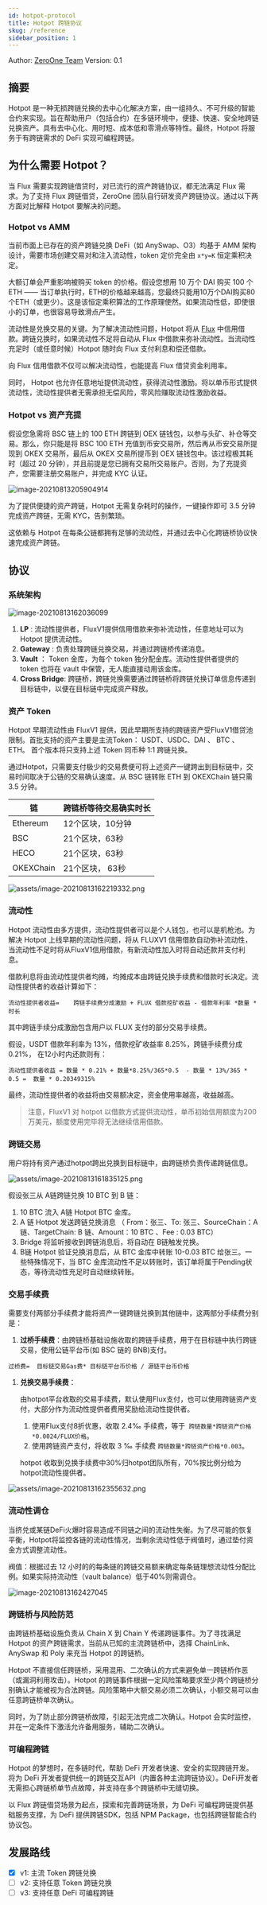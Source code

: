 ```yaml
---
id: hotpot-protocol
title: Hotpot 跨链协议
skug: /reference
sidebar_position: 1
---
```


Author: [ZeroOne Team](https://01.finance/) Version: 0.1

## 摘要

Hotpot 是一种无损跨链兑换的去中心化解决方案，由一组持久、不可升级的智能合约来实现。旨在帮助用户（包括合约）在多链环境中，便捷、快速、安全地跨链兑换资产。具有去中心化、用时短、成本低和零滑点等特性。最终，Hotpot 将服务于有跨链需求的 DeFi 实现可编程跨链。

## 为什么需要 Hotpot？

当 Flux 需要实现跨链借贷时，对已流行的资产跨链协议，都无法满足 Flux 需求。为了支持 Flux 跨链借贷，ZeroOne 团队自行研发资产跨链协议。通过以下两方面对比解释 Hotpot 要解决的问题。

### Hotpot vs AMM

当前市面上已存在的资产跨链兑换 DeFi（如 AnySwap、O3）均基于 AMM 架构设计，需要市场创建交易对和注入流动性，token 定价完全由 `x*y=K`  恒定乘积决定。

大额订单会严重影响被购买 token 的价格。假设您想用 10 万个 DAI 购买 100 个ETH —— 当订单执行时，ETH的价格越来越高，您最终只能用10万个DAI购买80个ETH（或更少）。这是该恒定乘积算法的工作原理使然。如果流动性低，即使很小的订单，也很容易导致滑点产生。

流动性是兑换交易的关键。为了解决流动性问题，Hotpot 将从 [Flux](https://flux.01.finance) 中信用借款。跨链兑换时，如果流动性不足将自动从 Flux 中借款来弥补流动性。当流动性充足时（或任意时候）Hotpot 随时向 Flux  支付利息和偿还借款。

向 Flux 信用借款不仅可以解决流动性，也能提高 Flux 借贷资金利用率。

同时， Hotpot 也允许任意地址提供流动性，获得流动性激励。将以单币形式提供流动性，流动性提供者无需承担无偿风险，零风险赚取流动性激励收益。

### Hotpot vs 资产充提

假设您急需将 BSC 链上的 100 ETH 跨链到 OEX 链钱包，以参与头矿、补仓等交易。那么，你只能是将 BSC 100 ETH 充值到币安交易所，然后再从币安交易所提现到 OKEX 交易所，最后从 OKEX 交易所提币到 OEX 链钱包中。该过程极其耗时（超过 20 分钟），并且前提是您已拥有交易所交易账户。否则，为了充提资产，您需要注册交易账户，并完成 KYC 认证。

![image-20210813205904914](assets/image-20210813205904914.png)

为了提供便捷的资产跨链，Hotpot 无需复杂耗时的操作，一键操作即可 3.5 分钟完成资产跨链，无需 KYC，告别繁琐。

这依赖与 Hotpot 在每条公链都拥有足够的流动性，并通过去中心化跨链桥协议快速完成资产跨链。

## 协议

### 系统架构

![image-20210813162036099](assets/image-20210813162036099.png)

1. **LP** : 流动性提供者，FluxV1提供信用借款来弥补流动性，任意地址可以为 Hotpot 提供流动性。
2. **Gateway** : 负责处理跨链兑换交易，并通过跨链桥传递消息。
3. **Vault** ：  Token 金库，为每个 token 独分配金库。流动性提供者提供的 token 也将在 vault 中保管，无人能直接动用该金库。
4. **Cross Bridge**: 跨链桥，跨链兑换需要通过跨链桥将跨链兑换订单信息传递到目标链中，以便在目标链中完成资产释放。



### 资产 Token

Hotpot 早期流动性由 FluxV1 提供，因此早期所支持的跨链资产受FluxV1借贷池限制。首批支持的资产主要是主流Token： USDT、USDC、DAI 、 BTC 、ETH。 首个版本将只支持上述 Token 同币种 1:1 跨链兑换。

通过Hotpot，只需要支付极少的交易费便可将上述资产一键跨出到目标链中，交易时间取决于公链的交易确认速度。从 BSC 链转账 ETH 到 OKEXChain 链只需 3.5 分钟。

| 链        | 跨链桥等待交易确实时长 |
| --------- | ---------------------- |
| Ethereum  | 12个区块，10分钟       |
| BSC       | 21个区块，63秒         |
| HECO      | 21个区块，63秒         |
| OKEXChain | 21个区块， 63秒        |

![assets/image-20210813162219332.png](assets/image-20210813162219332.png)

### 流动性

Hotpot 流动性由多方提供，流动性提供者可以是个人钱包，也可以是机枪池。为解决 Hotpot 上线早期的流动性问题，将从 FLUXV1 信用借款自动弥补流动性，当流动性不足时将从FluxV1信用借款，有新流动性加入时将自动还款并支付利息。

借款利息将由流动性提供者均摊，均摊成本由跨链兑换手续费和借款时长决定。流动性提供者的收益计算如下：

```
流动性提供者收益=    跨链手续费分成激励 + FLUX 借款挖矿收益 - 借款年利率 *数量 * 时长
```

其中跨链手续分成激励包含用户以 FLUX 支付的部分交易手续费。

假设，USDT 借款年利率为 13%，借款挖矿收益率 8.25%，跨链手续费分成 0.21%， 在12小时内还款则有：

```
流动性提供者收益 = 数量 * 0.21% + 数量*8.25%/365*0.5  - 数量 * 13%/365 * 0.5 =  数量 * 0.20349315%
```

最终，流动性提供者的收益将由交易额决定，资金使用率越高，收益越高。

> 注意，FluxV1 对 hotpot 以借款方式提供流动性，单币初始信用额度为200万美元，额度使用完毕将无法继续信用借款。

### 跨链交易

用户将持有资产通过hotpot跨出兑换到目标链中，由跨链桥负责传递跨链信息。

![assets/image-20210813161835125.png](assets/image-20210813161835125.png)

假设张三从 A链跨链兑换 10 BTC 到 B  链：

1. 10 BTC 流入 A链 Hotpot BTC 金库。
2. A  链 Hotpot 发送跨链兑换消息 （ From：张三、To: 张三、SourceChain：A 链、TargetChain: B 链、Amount：10 BTC 、Fee : 0.03 BTC）
3. Bridge 将监听接收到跨链消息后，将自动在 B链触发兑换。
4. B链 Hotpot 验证兑换消息后，从 BTC 金库中转账 10-0.03 BTC 给张三。一些特殊情况下，当 BTC 金库流动性不足以转账时，该订单将属于Pending状态，等待流动性充足时自动继续转账。

### 交易手续费

需要支付两部分手续费才能将资产一键跨链兑换到其他链中，这两部分手续费分别是：

1. **过桥手续费**：由跨链桥基础设施收取的跨链手续费，用于在目标链中执行跨链交易，使用公链平台币(如 BSC 链的 BNB)支付。

  ```
  过桥费=  目标链交易Gas费* 目标链平台币价格 / 源链平台币价格
  ```

1. **兑换交易手续费**：

   由hotpot平台收取的交易手续费，默认使用Flux支付，也可以使用跨链资产支付，大部分作为流动性提供者费用奖励给流动性提供者。

   1. 使用Flux支付8折优惠，收取 2.4‰ 手续费，等于` 跨链数量*跨链资产价格*0.0024/FLUX价格`。
   2. 使用跨链资产支付，将收取 3 ‰ 手续费 `跨链数量*跨链资产价格*0.003`。

    hotpot 收取到兑换手续费中30%归hotpot团队所有，70%按比例分给为hotpot流动性提供者。

![assets/image-20210813162355632.png](assets/image-20210813162355632.png)

### 流动性调仓

当挤兑或某链DeFi火爆时容易造成不同链之间的流动性失衡。为了尽可能的恢复平衡，Hotpot将监控各链的流动性情况，当剩余流动性低于阀值时，通过垫付资金方式调整流动性。

阀值：根据过去 12 小时的的每条链的跨链交易额来确定每条链理想流动性分配比例。如果实际持流动性（vault balance）低于40%则需调仓。

![image-20210813162427045](assets/image-20210813162427045.png)

### 跨链桥与风险防范

由跨链桥基础设施负责从 Chain X 到 Chain Y 传递跨链事件。为了寻找满足 Hotpot 的资产跨链需求，当前从已知的主流跨链桥中，选择 ChainLink、AnySwap 和 Poly 来充当 Hotpot 的跨链桥。

Hotpot 不直接信任跨链桥，采用混用、二次确认的方式来避免单一跨链桥作恶（或漏洞利用攻击）。Hotpot 的跨链事件根据一定风险策略要求至少两个跨链桥分别确认才能被视为合法跨链。风险策略中大额交易必须二次确认，小额交易可以由任意跨链桥单次确认。

同时，为了防止部分跨链桥故障，引起无法完成二次确认。Hotpot 会实时监控，并在一定条件下激活允许备用服务，辅助二次确认。

### 可编程跨链

Hotpot 的梦想时，在多链时代，帮助 DeFi 开发者快速、安全的实现跨链开发。将为 DeFi 开发者提供统一的跨链交互API（内置各种主流跨链协议）。DeFi开发者无需担心跨链桥单节点故障，并支持在多个跨链桥中无缝切换。

以 Flux 跨链借贷场景为起点，探索和完善跨链场景，为 DeFi 可编程跨链提供基础服务支撑，为 DeFi 提供跨链SDK，包括 NPM Package，也包括跨链智能合约协议包。

## 发展路线

- [x]  v1: 主流 Token 跨链兑换
- [ ] v2: 支持任意 Token 跨链兑换
- [ ] v3: 支持任意 DeFi 可编程跨链